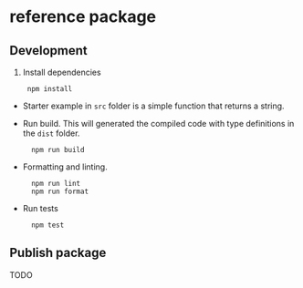 # reference package

## Development

1. Install dependencies

        npm install

- Starter example in `src` folder is a simple function that returns a string.
- Run build. This will generated the compiled code with type definitions in the `dist` folder.

        npm run build

- Formatting and linting.

        npm run lint
        npm run format

- Run tests

        npm test

## Publish package

TODO